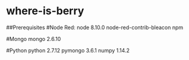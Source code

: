 # where-is-berry

##Prerequisites
#Node Red:
node 8.10.0
node-red-contrib-bleacon
npm

#Mongo
mongo 2.6.10

#Python
python 2.7.12
pymongo 3.6.1
numpy 1.14.2
